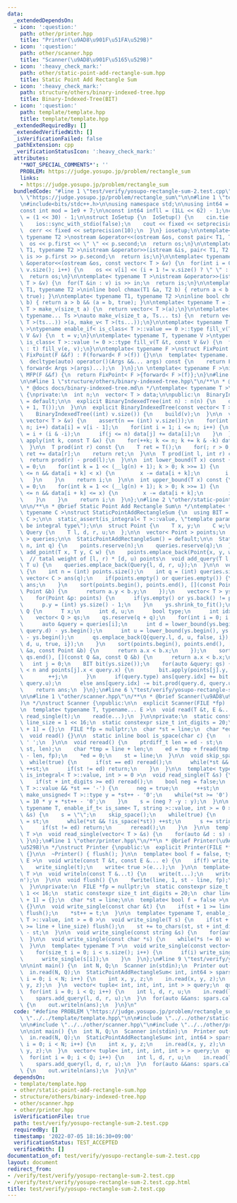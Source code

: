 ```yaml
---
data:
  _extendedDependsOn:
  - icon: ':question:'
    path: other/printer.hpp
    title: "Printer(\u9AD8\u901F\u51FA\u529B)"
  - icon: ':question:'
    path: other/scanner.hpp
    title: "Scanner(\u9AD8\u901F\u5165\u529B)"
  - icon: ':heavy_check_mark:'
    path: other/static-point-add-rectangle-sum.hpp
    title: Static Point Add Rectangle Sum
  - icon: ':heavy_check_mark:'
    path: structure/others/binary-indexed-tree.hpp
    title: Binary-Indexed-Tree(BIT)
  - icon: ':question:'
    path: template/template.hpp
    title: template/template.hpp
  _extendedRequiredBy: []
  _extendedVerifiedWith: []
  _isVerificationFailed: false
  _pathExtension: cpp
  _verificationStatusIcon: ':heavy_check_mark:'
  attributes:
    '*NOT_SPECIAL_COMMENTS*': ''
    PROBLEM: https://judge.yosupo.jp/problem/rectangle_sum
    links:
    - https://judge.yosupo.jp/problem/rectangle_sum
  bundledCode: "#line 1 \"test/verify/yosupo-rectangle-sum-2.test.cpp\"\n#define PROBLEM\
    \ \"https://judge.yosupo.jp/problem/rectangle_sum\"\n\n#line 1 \"template/template.hpp\"\
    \n#include<bits/stdc++.h>\n\nusing namespace std;\n\nusing int64 = long long;\n\
    const int mod = 1e9 + 7;\n\nconst int64 infll = (1LL << 62) - 1;\nconst int inf\
    \ = (1 << 30) - 1;\n\nstruct IoSetup {\n  IoSetup() {\n    cin.tie(nullptr);\n\
    \    ios::sync_with_stdio(false);\n    cout << fixed << setprecision(10);\n  \
    \  cerr << fixed << setprecision(10);\n  }\n} iosetup;\n\ntemplate< typename T1,\
    \ typename T2 >\nostream &operator<<(ostream &os, const pair< T1, T2 >& p) {\n\
    \  os << p.first << \" \" << p.second;\n  return os;\n}\n\ntemplate< typename\
    \ T1, typename T2 >\nistream &operator>>(istream &is, pair< T1, T2 > &p) {\n \
    \ is >> p.first >> p.second;\n  return is;\n}\n\ntemplate< typename T >\nostream\
    \ &operator<<(ostream &os, const vector< T > &v) {\n  for(int i = 0; i < (int)\
    \ v.size(); i++) {\n    os << v[i] << (i + 1 != v.size() ? \" \" : \"\");\n  }\n\
    \  return os;\n}\n\ntemplate< typename T >\nistream &operator>>(istream &is, vector<\
    \ T > &v) {\n  for(T &in : v) is >> in;\n  return is;\n}\n\ntemplate< typename\
    \ T1, typename T2 >\ninline bool chmax(T1 &a, T2 b) { return a < b && (a = b,\
    \ true); }\n\ntemplate< typename T1, typename T2 >\ninline bool chmin(T1 &a, T2\
    \ b) { return a > b && (a = b, true); }\n\ntemplate< typename T = int64 >\nvector<\
    \ T > make_v(size_t a) {\n  return vector< T >(a);\n}\n\ntemplate< typename T,\
    \ typename... Ts >\nauto make_v(size_t a, Ts... ts) {\n  return vector< decltype(make_v<\
    \ T >(ts...)) >(a, make_v< T >(ts...));\n}\n\ntemplate< typename T, typename V\
    \ >\ntypename enable_if< is_class< T >::value == 0 >::type fill_v(T &t, const\
    \ V &v) {\n  t = v;\n}\n\ntemplate< typename T, typename V >\ntypename enable_if<\
    \ is_class< T >::value != 0 >::type fill_v(T &t, const V &v) {\n  for(auto &e\
    \ : t) fill_v(e, v);\n}\n\ntemplate< typename F >\nstruct FixPoint : F {\n  explicit\
    \ FixPoint(F &&f) : F(forward< F >(f)) {}\n\n  template< typename... Args >\n\
    \  decltype(auto) operator()(Args &&... args) const {\n    return F::operator()(*this,\
    \ forward< Args >(args)...);\n  }\n};\n \ntemplate< typename F >\ninline decltype(auto)\
    \ MFP(F &&f) {\n  return FixPoint< F >{forward< F >(f)};\n}\n#line 4 \"test/verify/yosupo-rectangle-sum-2.test.cpp\"\
    \n\n#line 1 \"structure/others/binary-indexed-tree.hpp\"\n/**\n * @brief Binary-Indexed-Tree(BIT)\n\
    \ * @docs docs/binary-indexed-tree.md\n */\ntemplate< typename T >\nstruct BinaryIndexedTree\
    \ {\nprivate:\n  int n;\n  vector< T > data;\n\npublic:\n  BinaryIndexedTree()\
    \ = default;\n\n  explicit BinaryIndexedTree(int n) : n(n) {\n    data.assign(n\
    \ + 1, T());\n  }\n\n  explicit BinaryIndexedTree(const vector< T > &v) :\n  \
    \    BinaryIndexedTree((int) v.size()) {\n    build(v);\n  }\n\n  void build(const\
    \ vector< T > &v) {\n    assert(n == (int) v.size());\n    for(int i = 1; i <=\
    \ n; i++) data[i] = v[i - 1];\n    for(int i = 1; i <= n; i++) {\n      int j\
    \ = i + (i & -i);\n      if(j <= n) data[j] += data[i];\n    }\n  }\n\n  void\
    \ apply(int k, const T &x) {\n    for(++k; k <= n; k += k & -k) data[k] += x;\n\
    \  }\n\n  T prod(int r) const {\n    T ret = T();\n    for(; r > 0; r -= r & -r)\
    \ ret += data[r];\n    return ret;\n  }\n\n  T prod(int l, int r) const {\n  \
    \  return prod(r) - prod(l);\n  }\n\n  int lower_bound(T x) const {\n    int i\
    \ = 0;\n    for(int k = 1 << (__lg(n) + 1); k > 0; k >>= 1) {\n      if(i + k\
    \ <= n && data[i + k] < x) {\n        x -= data[i + k];\n        i += k;\n   \
    \   }\n    }\n    return i;\n  }\n\n  int upper_bound(T x) const {\n    int i\
    \ = 0;\n    for(int k = 1 << (__lg(n) + 1); k > 0; k >>= 1) {\n      if(i + k\
    \ <= n && data[i + k] <= x) {\n        x -= data[i + k];\n        i += k;\n  \
    \    }\n    }\n    return i;\n  }\n};\n#line 2 \"other/static-point-add-rectangle-sum.hpp\"\
    \n\n/**\n * @brief Static Point Add Rectangle Sum\n */\ntemplate< typename T,\
    \ typename C >\nstruct StaticPointAddRectangleSum {\n  using BIT = BinaryIndexedTree<\
    \ C >;\n\n  static_assert(is_integral< T >::value, \"template parameter T must\
    \ be integral type\");\n\n  struct Point {\n    T x, y;\n    C w;\n  };\n\n  struct\
    \ Query {\n    T l, d, r, u;\n  };\n\n  vector< Point > points;\n  vector< Query\
    \ > queries;\n\n  StaticPointAddRectangleSum() = default;\n\n  StaticPointAddRectangleSum(int\
    \ n, int q) {\n    points.reserve(n);\n    queries.reserve(q);\n  }\n\n  void\
    \ add_point(T x, T y, C w) {\n    points.emplace_back(Point{x, y, w});\n  }\n\n\
    \  // tatal weight of [l, r) * [d, u) points\n  void add_query(T l, T d, T r,\
    \ T u) {\n    queries.emplace_back(Query{l, d, r, u});\n  }\n\n  vector< C > calculate_queries()\
    \ {\n    int n = (int) points.size();\n    int q = (int) queries.size();\n   \
    \ vector< C > ans(q);\n    if(points.empty() or queries.empty()) {\n      return\
    \ ans;\n    }\n    sort(points.begin(), points.end(), [](const Point &a, const\
    \ Point &b) {\n      return a.y < b.y;\n    });\n    vector< T > ys;\n    ys.reserve(n);\n\
    \    for(Point &p: points) {\n      if(ys.empty() or ys.back() != p.y) ys.emplace_back(p.y);\n\
    \      p.y = (int) ys.size() - 1;\n    }\n    ys.shrink_to_fit();\n\n    struct\
    \ Q {\n      T x;\n      int d, u;\n      bool type;\n      int idx;\n    };\n\
    \    vector< Q > qs;\n    qs.reserve(q + q);\n    for(int i = 0; i < q; i++) {\n\
    \      auto &query = queries[i];\n      int d = lower_bound(ys.begin(), ys.end(),\
    \ query.d) - ys.begin();\n      int u = lower_bound(ys.begin(), ys.end(), query.u)\
    \ - ys.begin();\n      qs.emplace_back(Q{query.l, d, u, false, i});\n      qs.emplace_back(Q{query.r,\
    \ d, u, true, i});\n    }\n    sort(points.begin(), points.end(), [](const Point\
    \ &a, const Point &b) {\n      return a.x < b.x;\n    });\n    sort(qs.begin(),\
    \ qs.end(), [](const Q &a, const Q &b) {\n      return a.x < b.x;\n    });\n \
    \   int j = 0;\n    BIT bit(ys.size());\n    for(auto &query: qs) {\n      while(j\
    \ < n and points[j].x < query.x) {\n        bit.apply(points[j].y, points[j].w);\n\
    \        ++j;\n      }\n      if(query.type) ans[query.idx] += bit.prod(query.d,\
    \ query.u);\n      else ans[query.idx] -= bit.prod(query.d, query.u);\n    }\n\
    \    return ans;\n  }\n};\n#line 6 \"test/verify/yosupo-rectangle-sum-2.test.cpp\"\
    \n\n#line 1 \"other/scanner.hpp\"\n/**\n * @brief Scanner(\u9AD8\u901F\u5165\u529B\
    )\n */\nstruct Scanner {\npublic:\n\n  explicit Scanner(FILE *fp) : fp(fp) {}\n\
    \n  template< typename T, typename... E >\n  void read(T &t, E &... e) {\n   \
    \ read_single(t);\n    read(e...);\n  }\n\nprivate:\n  static constexpr size_t\
    \ line_size = 1 << 16;\n  static constexpr size_t int_digits = 20;\n  char line[line_size\
    \ + 1] = {};\n  FILE *fp = nullptr;\n  char *st = line;\n  char *ed = line;\n\n\
    \  void read() {}\n\n  static inline bool is_space(char c) {\n    return c <=\
    \ ' ';\n  }\n\n  void reread() {\n    ptrdiff_t len = ed - st;\n    memmove(line,\
    \ st, len);\n    char *tmp = line + len;\n    ed = tmp + fread(tmp, 1, line_size\
    \ - len, fp);\n    *ed = 0;\n    st = line;\n  }\n\n  void skip_space() {\n  \
    \  while(true) {\n      if(st == ed) reread();\n      while(*st && is_space(*st))\
    \ ++st;\n      if(st != ed) return;\n    }\n  }\n\n  template< typename T, enable_if_t<\
    \ is_integral< T >::value, int > = 0 >\n  void read_single(T &s) {\n    skip_space();\n\
    \    if(st + int_digits >= ed) reread();\n    bool neg = false;\n    if(is_signed<\
    \ T >::value && *st == '-') {\n      neg = true;\n      ++st;\n    }\n    typename\
    \ make_unsigned< T >::type y = *st++ - '0';\n    while(*st >= '0') {\n      y\
    \ = 10 * y + *st++ - '0';\n    }\n    s = (neg ? -y : y);\n  }\n\n  template<\
    \ typename T, enable_if_t< is_same< T, string >::value, int > = 0 >\n  void read_single(T\
    \ &s) {\n    s = \"\";\n    skip_space();\n    while(true) {\n      char *base\
    \ = st;\n      while(*st && !is_space(*st)) ++st;\n      s += string(base, st);\n\
    \      if(st != ed) return;\n      reread();\n    }\n  }\n\n  template< typename\
    \ T >\n  void read_single(vector< T > &s) {\n    for(auto &d : s) read(d);\n \
    \ }\n};\n#line 1 \"other/printer.hpp\"\n/**\n * @brief Printer(\u9AD8\u901F\u51FA\
    \u529B)\n */\nstruct Printer {\npublic:\n  explicit Printer(FILE *fp) : fp(fp)\
    \ {}\n\n  ~Printer() { flush(); }\n\n  template< bool f = false, typename T, typename...\
    \ E >\n  void write(const T &t, const E &... e) {\n    if(f) write_single(' ');\n\
    \    write_single(t);\n    write< true >(e...);\n  }\n\n  template< typename...\
    \ T >\n  void writeln(const T &...t) {\n    write(t...);\n    write_single('\\\
    n');\n  }\n\n  void flush() {\n    fwrite(line, 1, st - line, fp);\n    st = line;\n\
    \  }\n\nprivate:\n  FILE *fp = nullptr;\n  static constexpr size_t line_size =\
    \ 1 << 16;\n  static constexpr size_t int_digits = 20;\n  char line[line_size\
    \ + 1] = {};\n  char *st = line;\n\n  template< bool f = false >\n  void write()\
    \ {}\n\n  void write_single(const char &t) {\n    if(st + 1 >= line + line_size)\
    \ flush();\n    *st++ = t;\n  }\n\n  template< typename T, enable_if_t< is_integral<\
    \ T >::value, int > = 0 >\n  void write_single(T s) {\n    if(st + int_digits\
    \ >= line + line_size) flush();\n    st += to_chars(st, st + int_digits, s).ptr\
    \ - st;\n  }\n\n  void write_single(const string &s) {\n    for(auto &c: s) write_single(c);\n\
    \  }\n\n  void write_single(const char *s) {\n    while(*s != 0) write_single(*s++);\n\
    \  }\n\n  template< typename T >\n  void write_single(const vector< T > &s) {\n\
    \    for(size_t i = 0; i < s.size(); i++) {\n      if(i) write_single(' ');\n\
    \      write_single(s[i]);\n    }\n  }\n};\n#line 9 \"test/verify/yosupo-rectangle-sum-2.test.cpp\"\
    \n\nint main() {\n  int N, Q;\n  Scanner in(stdin);\n  Printer out(stdout);\n\
    \  in.read(N, Q);\n  StaticPointAddRectangleSum< int, int64 > spars;\n  for(int\
    \ i = 0; i < N; i++) {\n    int x, y, z;\n    in.read(x, y, z);\n    spars.add_point(x,\
    \ y, z);\n  }\n  vector< tuple< int, int, int, int > > query;\n  query.reserve(Q);\n\
    \  for(int i = 0; i < Q; i++) {\n    int l, d, r, u;\n    in.read(l, d, r, u);\n\
    \    spars.add_query(l, d, r, u);\n  }\n  for(auto &&ans: spars.calculate_queries())\
    \ {\n    out.writeln(ans);\n  }\n}\n"
  code: "#define PROBLEM \"https://judge.yosupo.jp/problem/rectangle_sum\"\n\n#include\
    \ \"../../template/template.hpp\"\n\n#include \"../../other/static-point-add-rectangle-sum.hpp\"\
    \n\n#include \"../../other/scanner.hpp\"\n#include \"../../other/printer.hpp\"\
    \n\nint main() {\n  int N, Q;\n  Scanner in(stdin);\n  Printer out(stdout);\n\
    \  in.read(N, Q);\n  StaticPointAddRectangleSum< int, int64 > spars;\n  for(int\
    \ i = 0; i < N; i++) {\n    int x, y, z;\n    in.read(x, y, z);\n    spars.add_point(x,\
    \ y, z);\n  }\n  vector< tuple< int, int, int, int > > query;\n  query.reserve(Q);\n\
    \  for(int i = 0; i < Q; i++) {\n    int l, d, r, u;\n    in.read(l, d, r, u);\n\
    \    spars.add_query(l, d, r, u);\n  }\n  for(auto &&ans: spars.calculate_queries())\
    \ {\n    out.writeln(ans);\n  }\n}\n"
  dependsOn:
  - template/template.hpp
  - other/static-point-add-rectangle-sum.hpp
  - structure/others/binary-indexed-tree.hpp
  - other/scanner.hpp
  - other/printer.hpp
  isVerificationFile: true
  path: test/verify/yosupo-rectangle-sum-2.test.cpp
  requiredBy: []
  timestamp: '2022-07-05 18:16:30+09:00'
  verificationStatus: TEST_ACCEPTED
  verifiedWith: []
documentation_of: test/verify/yosupo-rectangle-sum-2.test.cpp
layout: document
redirect_from:
- /verify/test/verify/yosupo-rectangle-sum-2.test.cpp
- /verify/test/verify/yosupo-rectangle-sum-2.test.cpp.html
title: test/verify/yosupo-rectangle-sum-2.test.cpp
---
```

